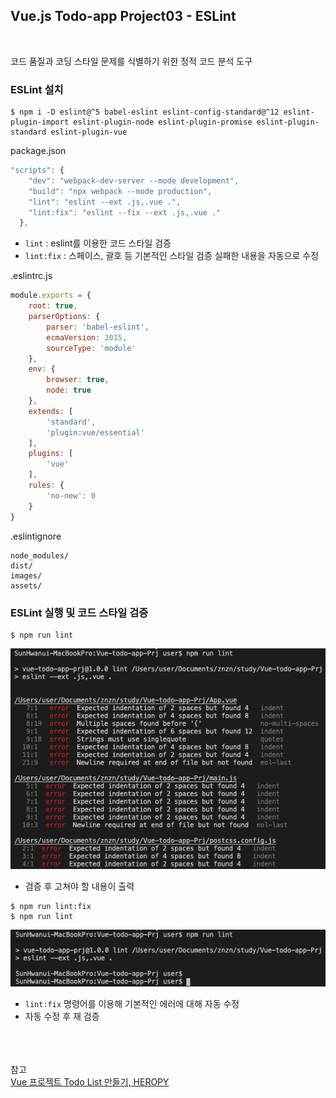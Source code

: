 ## Vue.js Todo-app Project03 - ESLint

<br>

코드 품질과 코딩 스타일 문제를 식별하기 위한 정적 코드 분석 도구

### ESLint 설치

```
$ npm i -D eslint@^5 babel-eslint eslint-config-standard@^12 eslint-plugin-import eslint-plugin-node eslint-plugin-promise eslint-plugin-standard eslint-plugin-vue
```
package.json
```js
"scripts": {
    "dev": "webpack-dev-server --mode development",
    "build": "npx webpack --mode production",
    "lint": "eslint --ext .js,.vue .",
    "lint:fix": "eslint --fix --ext .js,.vue ."
  },
```
* `lint` : eslint를 이용한 코드 스타일 검증
* `lint:fix` : 스페이스, 괄호 등 기본적인 스타일 검증 실패한 내용을 자동으로 수정

.eslintrc.js
```js
module.exports = {
    root: true,
    parserOptions: {
        parser: 'babel-eslint',
        ecmaVersion: 2015,
        sourceType: 'module'
    },
    env: {
        browser: true,
        node: true
    },
    extends: [
        'standard',
        'plugin:vue/essential'
    ],
    plugins: [
        'vue'
    ],
    rules: {
        'no-new': 0
    }
}
```

.eslintignore
```
node_modules/
dist/
images/
assets/
```

### ESLint 실행 및 코드 스타일 검증
```
$ npm run lint
```

![](img/2021-05-01_Vue01.png)

* 검증 후 고쳐야 할 내용이 출력

```
$ npm run lint:fix
$ npm run lint
```

![](img/2021-05-01_Vue02.png)

* `lint:fix` 명령어를 이용해 기본적인 에러에 대해 자동 수정
* 자동 수정 후 재 검증 

<br><br><br>참고<br>
[Vue 프로젝트 Todo List 만들기, HEROPY](https://github.com/HeropCode/Vue-Todo-app)

